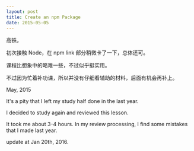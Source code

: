 ```yaml
---
layout: post
title: Create an npm Package
date: 2015-05-05
---
```


高铁。

初次接触 Node，在 npm link 部分稍微卡了一下，总体还可。

课程比想象中的略难一些，不过似乎挺实用。

不过因为忙着补功课，所以并没有仔细看辅助的材料，后面有机会再补上。

May, 2015

It's a pity that I left my study half done in the last year.

I decided to study again and reviewed this lesson.

It took me about 3-4 hours. In my review processing, I find some mistakes that I made last year.

update at Jan 20th, 2016.
